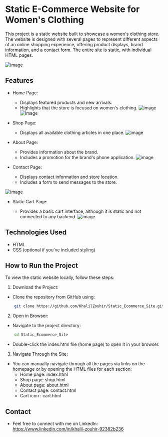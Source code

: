 # Static E-Commerce Website for Women's Clothing
This project is a static website built to showcase a women's clothing store. The website is designed with several pages to represent different aspects of an online shopping experience, offering product displays, brand information, and a contact form. The entire site is static, with individual HTML pages.

![image](https://github.com/user-attachments/assets/19d1d826-bf7a-45f6-ad82-f31d11833aa5)


## Features
* Home Page:

  * Displays featured products and new arrivals.
  * Highlights that the store is focused on women's clothing.
![image](https://github.com/user-attachments/assets/c728da58-e0bc-46f5-b5f1-c2e3c7d9345f)
![image](https://github.com/user-attachments/assets/9e6cfbd2-2626-465e-980d-4f5f7fdd48a3)

* Shop Page:

  * Displays all available clothing articles in one place.
![image](https://github.com/user-attachments/assets/b0f95aff-61eb-493a-bcbe-0944dc9ce708)

* About Page:

  * Provides information about the brand.
  * Includes a promotion for the brand's phone application.
![image](https://github.com/user-attachments/assets/d2a134e5-b18c-4b56-9255-edd450b9b4e5)

* Contact Page:

  * Displays contact information and store location.
  * Includes a form to send messages to the store.
    
![image](https://github.com/user-attachments/assets/2d428dd5-37a0-4658-b879-084f28cf4cf7)

* Static Cart Page:

  * Provides a basic cart interface, although it is static and not connected to any backend.
![image](https://github.com/user-attachments/assets/45d0d7b2-039e-4da8-b8ed-fc7aa7ae4019)

## Technologies Used
* HTML
* CSS (optional if you've included styling)
## How to Run the Project
To view the static website locally, follow these steps:

1. Download the Project:

* Clone the repository from GitHub using:
 ```bash
     git clone https://github.com/KhalilZouhir/Static_Ecommerce_Site.git
 ```

2. Open in Browser:

* Navigate to the project directory:
 ```bash
     cd Static_Ecommerce_Site
 ```
* Double-click the index.html file (home page) to open it in your browser.
3. Navigate Through the Site:

* You can manually navigate through all the pages via links on the homepage or by opening the HTML files for each section:
  * Home page: index.html
  * Shop page: shop.html
  * About page: about.html
  * Contact page: contact.html
  * Cart icon : cart.html
## Contact
* Feel free to connect with me on LinkedIn: https://www.linkedin.com/in/khalil-zouhir-92382b236
